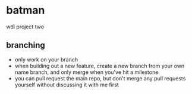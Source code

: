 batman
======

wdi project two

## branching

  * only work on your branch
  * when building out a new feature, create a new branch from your own name branch, and only merge when you've hit a milestone
  * you can pull request the main repo, but don't merge any pull requests yourself without discussing it with me first
